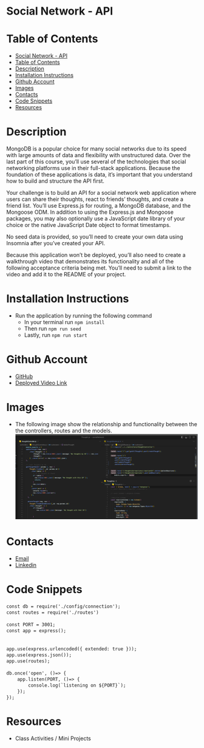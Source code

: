 # Social Network - API

# Table of Contents
- [Social Network - API](#social-network---api)
- [Table of Contents](#table-of-contents)
- [Description](#description)
- [Installation Instructions](#installation-instructions)
- [Github Account](#github-account)
- [Images](#images)
- [Contacts](#contacts)
- [Code Snippets](#code-snippets)
- [Resources](#resources)


# Description
MongoDB is a popular choice for many social networks due to its speed with large amounts of data and flexibility with unstructured data. Over the last part of this course, you’ll use several of the technologies that social networking platforms use in their full-stack applications. Because the foundation of these applications is data, it’s important that you understand how to build and structure the API first.

Your challenge is to build an API for a social network web application where users can share their thoughts, react to friends’ thoughts, and create a friend list. You’ll use Express.js for routing, a MongoDB database, and the Mongoose ODM. In addition to using the Express.js and Mongoose packages, you may also optionally use a JavaScript date library of your choice or the native JavaScript Date object to format timestamps.

No seed data is provided, so you’ll need to create your own data using Insomnia after you’ve created your API.

Because this application won’t be deployed, you’ll also need to create a walkthrough video that demonstrates its functionality and all of the following acceptance criteria being met. You’ll need to submit a link to the video and add it to the README of your project.

# Installation Instructions
- Run the application by running the following command
  - In your terminal run `npm install`
  - Then run `npm run seed`
  - Lastly, run `npm run start`

# Github Account
- [GitHub](https://github.com/ashrean)
- [Deployed Video Link ](https://drive.google.com/file/d/1B2OKk25JdRX8I0Gm1y23Zjc4U3cLL3-y/view)

# Images
- The following image show the relationship and functionality between the the controllers, routes and the models.
![alt text](./utils/images/Screenshot%202023-02-28%20at%2010.47.47%20PM.png)

# Contacts
- [Email](sese.ashrean@gmail.com)
- [Linkedin](https://www.linkedin.com/in/ashleyrean/)

# Code Snippets
```const express = require('express');
const db = require('./config/connection');
const routes = require('./routes')

const PORT = 3001;
const app = express();


app.use(express.urlencoded({ extended: true }));
app.use(express.json());
app.use(routes);

db.once('open', ()=> {
    app.listen(PORT, ()=> {
        console.log(`listening on ${PORT}`);
    });
});
```
# Resources
- Class Activities / Mini Projects
